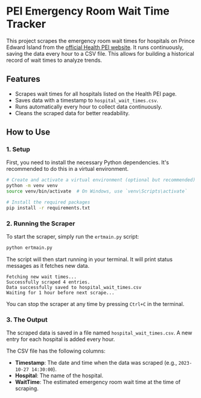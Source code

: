# PEI Emergency Room Wait Time Tracker

This project scrapes the emergency room wait times for hospitals on Prince Edward Island from the [official Health PEI website](https://www.princeedwardisland.ca/en/information/health-pei/emergency-department-wait-times). It runs continuously, saving the data every hour to a CSV file. This allows for building a historical record of wait times to analyze trends.

## Features

- Scrapes wait times for all hospitals listed on the Health PEI page.
- Saves data with a timestamp to `hospital_wait_times.csv`.
- Runs automatically every hour to collect data continuously.
- Cleans the scraped data for better readability.

## How to Use

### 1. Setup

First, you need to install the necessary Python dependencies. It's recommended to do this in a virtual environment.

```bash
# Create and activate a virtual environment (optional but recommended)
python -m venv venv
source venv/bin/activate  # On Windows, use `venv\Scripts\activate`

# Install the required packages
pip install -r requirements.txt
```

### 2. Running the Scraper

To start the scraper, simply run the `ertmain.py` script:

```bash
python ertmain.py
```

The script will then start running in your terminal. It will print status messages as it fetches new data.

```
Fetching new wait times...
Successfully scraped 4 entries.
Data successfully saved to hospital_wait_times.csv
Waiting for 1 hour before next scrape...
```

You can stop the scraper at any time by pressing `Ctrl+C` in the terminal.

### 3. The Output

The scraped data is saved in a file named `hospital_wait_times.csv`. A new entry for each hospital is added every hour.

The CSV file has the following columns:

- **Timestamp**: The date and time when the data was scraped (e.g., `2023-10-27 14:30:00`).
- **Hospital**: The name of the hospital.
- **WaitTime**: The estimated emergency room wait time at the time of scraping.
